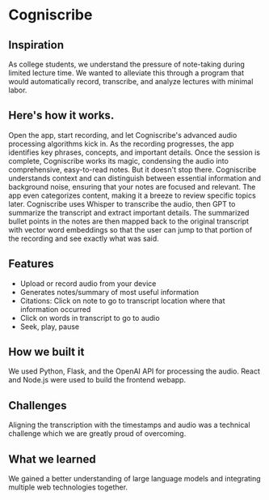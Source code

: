# Cogniscribe

## Inspiration
As college students, we understand the pressure of note-taking during limited lecture time. We wanted to alleviate this through a program that would automatically record, transcribe, and analyze lectures with minimal labor.

## Here's how it works.
Open the app, start recording, and let Cogniscribe's advanced audio processing algorithms kick in. As the recording progresses, the app identifies key phrases, concepts, and important details. Once the session is complete, Cogniscribe works its magic, condensing the audio into comprehensive, easy-to-read notes. But it doesn't stop there. Cogniscribe understands context and can distinguish between essential information and background noise, ensuring that your notes are focused and relevant. The app even categorizes content, making it a breeze to review specific topics later. Cogniscribe uses Whisper to transcribe the audio, then GPT to summarize the transcript and extract important details. The summarized bullet points in the notes are then mapped back to the original transcript with vector word embeddings so that the user can jump to that portion of the recording and see exactly what was said.

## Features
- Upload or record audio from your device
- Generates notes/summary of most useful information
- Citations: Click on note to go to transcript location where that information occurred
- Click on words in transcript to go to audio
- Seek, play, pause

## How we built it
We used Python, Flask, and the OpenAI API for processing the audio. React and Node.js were used to build the frontend webapp.

## Challenges
Aligning the transcription with the timestamps and audio was a technical challenge which we are greatly proud of overcoming.

## What we learned
We gained a better understanding of large language models and integrating multiple web technologies together.